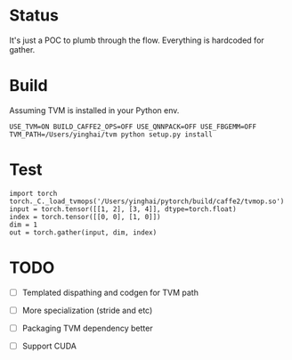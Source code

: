 # Status
It's just a POC to plumb through the flow. Everything is hardcoded for gather.

# Build
Assuming TVM is installed in your Python env.
```
USE_TVM=ON BUILD_CAFFE2_OPS=OFF USE_QNNPACK=OFF USE_FBGEMM=OFF TVM_PATH=/Users/yinghai/tvm python setup.py install
```
# Test
```
import torch
torch._C._load_tvmops('/Users/yinghai/pytorch/build/caffe2/tvmop.so')
input = torch.tensor([[1, 2], [3, 4]], dtype=torch.float)
index = torch.tensor([[0, 0], [1, 0]])
dim = 1
out = torch.gather(input, dim, index)
```
# TODO
- [ ] Templated dispathing and codgen for TVM path
- [ ] More specialization (stride and etc)
- [ ] Packaging TVM dependency better
- [ ] Support CUDA



